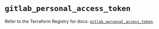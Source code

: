 # `gitlab_personal_access_token`

Refer to the Terraform Registry for docs: [`gitlab_personal_access_token`](https://registry.terraform.io/providers/gitlabhq/gitlab/17.3.1/docs/resources/personal_access_token).
